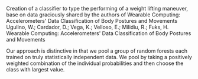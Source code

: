 Creation of a classifier to type the performing of a weight lifting maneuver, base on data graciously shared by the authors of Wearable Computing: Accelerometers' Data Classification of Body Postures and Movements Ugulino, W.; Cardador, D.; Vega, K.; Velloso, E.; Milidiu, R.; Fuks, H. Wearable Computing: Accelerometers' Data Classification of Body Postures and Movements

Our approach is distinctive in that we pool a group of random forests each trained on truly statistically independent data. We pool by taking a positively weighted combination of the individual probabilities and then choose the class with largest value.